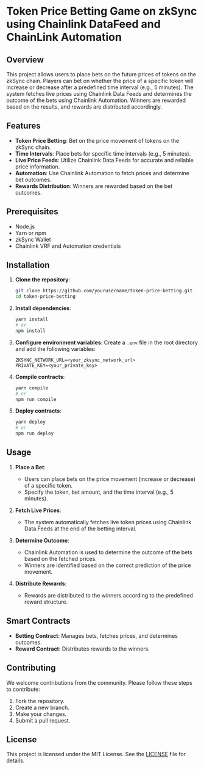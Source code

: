 # Token Price Betting Game on zkSync using Chainlink DataFeed and ChainLink Automation

## Overview

This project allows users to place bets on the future prices of tokens on the zkSync chain. Players can bet on whether the price of a specific token will increase or decrease after a predefined time interval (e.g., 5 minutes). The system fetches live prices using Chainlink Data Feeds and determines the outcome of the bets using Chainlink Automation. Winners are rewarded based on the results, and rewards are distributed accordingly.

## Features

- **Token Price Betting**: Bet on the price movement of tokens on the zkSync chain.
- **Time Intervals**: Place bets for specific time intervals (e.g., 5 minutes).
- **Live Price Feeds**: Utilize Chainlink Data Feeds for accurate and reliable price information.
- **Automation**: Use Chainlink Automation to fetch prices and determine bet outcomes.
- **Rewards Distribution**: Winners are rewarded based on the bet outcomes.

## Prerequisites

- Node.js
- Yarn or npm
- zkSync Wallet
- Chainlink VRF and Automation credentials

## Installation

1. **Clone the repository**:
    ```bash
    git clone https://github.com/yourusername/token-price-betting.git
    cd token-price-betting
    ```

2. **Install dependencies**:
    ```bash
    yarn install
    # or
    npm install
    ```

3. **Configure environment variables**:
    Create a `.env` file in the root directory and add the following variables:
    ```plaintext
    ZKSYNC_NETWORK_URL=<your_zksync_network_url>
    PRIVATE_KEY=<your_private_key>
    ```

4. **Compile contracts**:
    ```bash
    yarn compile
    # or
    npm run compile
    ```

5. **Deploy contracts**:
    ```bash
    yarn deploy
    # or
    npm run deploy
    ```

## Usage

1. **Place a Bet**:
    - Users can place bets on the price movement (increase or decrease) of a specific token.
    - Specify the token, bet amount, and the time interval (e.g., 5 minutes).

2. **Fetch Live Prices**:
    - The system automatically fetches live token prices using Chainlink Data Feeds at the end of the betting interval.

3. **Determine Outcome**:
    - Chainlink Automation is used to determine the outcome of the bets based on the fetched prices.
    - Winners are identified based on the correct prediction of the price movement.

4. **Distribute Rewards**:
    - Rewards are distributed to the winners according to the predefined reward structure.


## Smart Contracts

- **Betting Contract**: Manages bets, fetches prices, and determines outcomes.
- **Reward Contract**: Distributes rewards to the winners.

## Contributing

We welcome contributions from the community. Please follow these steps to contribute:

1. Fork the repository.
2. Create a new branch.
3. Make your changes.
4. Submit a pull request.

## License

This project is licensed under the MIT License. See the [LICENSE](LICENSE) file for details.